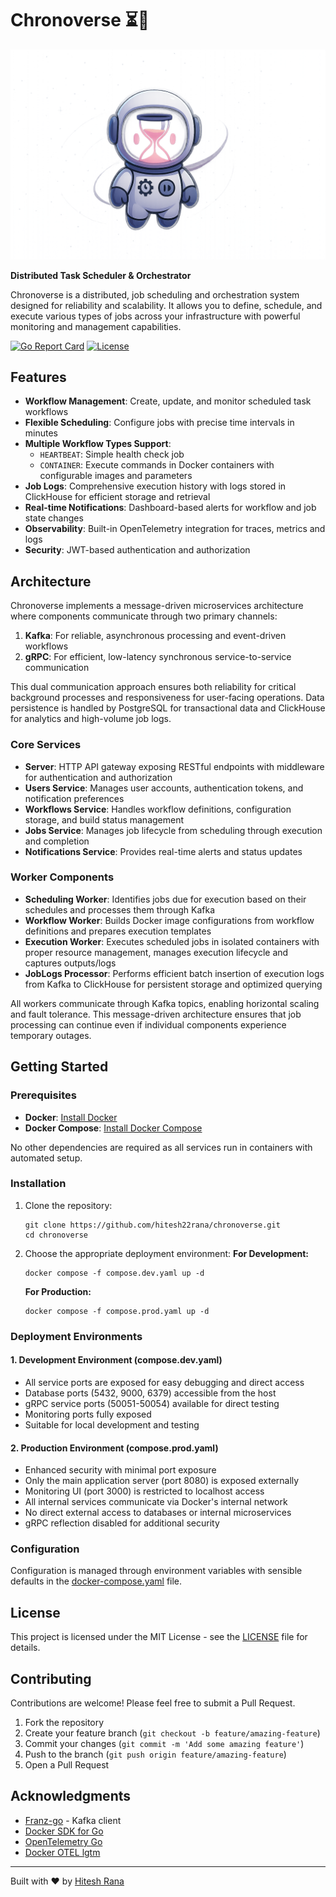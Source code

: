 # Chronoverse ⏳🌌

![chronoverse](./.github/assets/chronoverse.png)

**Distributed Task Scheduler & Orchestrator**

Chronoverse is a distributed, job scheduling and orchestration system designed for reliability and scalability. It allows you to define, schedule, and execute various types of jobs across your infrastructure with powerful monitoring and management capabilities.

[![Go Report Card](https://goreportcard.com/badge/github.com/hitesh22rana/chronoverse)](https://goreportcard.com/report/github.com/hitesh22rana/chronoverse) [![License](https://img.shields.io/badge/License-MIT-blue.svg)](LICENSE)

## Features

- **Workflow Management**:  Create, update, and monitor scheduled task workflows
- **Flexible Scheduling**: Configure jobs with precise time intervals in minutes
- **Multiple Workflow Types Support**: 
    - `HEARTBEAT`: Simple health check job
    - `CONTAINER`: Execute commands in Docker containers with configurable images and parameters
- **Job Logs**: Comprehensive execution history with logs stored in ClickHouse for efficient storage and retrieval
- **Real-time Notifications**: Dashboard-based alerts for workflow and job state changes
- **Observability**: Built-in OpenTelemetry integration for traces, metrics and logs
- **Security**: JWT-based authentication and authorization

## Architecture

Chronoverse implements a message-driven microservices architecture where components communicate through two primary channels:

1. **Kafka**: For reliable, asynchronous processing and event-driven workflows
2. **gRPC**: For efficient, low-latency synchronous service-to-service communication

This dual communication approach ensures both reliability for critical background processes and responsiveness for user-facing operations. Data persistence is handled by PostgreSQL for transactional data and ClickHouse for analytics and high-volume job logs.

### Core Services

- **Server**: HTTP API gateway exposing RESTful endpoints with middleware for authentication and authorization
- **Users Service**: Manages user accounts, authentication tokens, and notification preferences
- **Workflows Service**: Handles workflow definitions, configuration storage, and build status management
- **Jobs Service**: Manages job lifecycle from scheduling through execution and completion
- **Notifications Service**: Provides real-time alerts and status updates

### Worker Components

- **Scheduling Worker**: Identifies jobs due for execution based on their schedules and processes them through Kafka
- **Workflow Worker**: Builds Docker image configurations from workflow definitions and prepares execution templates
- **Execution Worker**: Executes scheduled jobs in isolated containers with proper resource management, manages execution lifecycle and captures outputs/logs
- **JobLogs Processor**: Performs efficient batch insertion of execution logs from Kafka to ClickHouse for persistent storage and optimized querying

All workers communicate through Kafka topics, enabling horizontal scaling and fault tolerance. This message-driven architecture ensures that job processing can continue even if individual components experience temporary outages.

## Getting Started

### Prerequisites
- **Docker**: [Install Docker](https://docs.docker.com/get-docker/)
- **Docker Compose**: [Install Docker Compose](https://docs.docker.com/compose/install/)

No other dependencies are required as all services run in containers with automated setup.

### Installation

1. Clone the repository:
   ```
   git clone https://github.com/hitesh22rana/chronoverse.git
   cd chronoverse
   ```

2. Choose the appropriate deployment environment:
   **For Development:**
   ```
   docker compose -f compose.dev.yaml up -d
   ```

   **For Production:**
   ```
   docker compose -f compose.prod.yaml up -d
   ```

### Deployment Environments

#### 1. Development Environment (compose.dev.yaml)
- All service ports are exposed for easy debugging and direct access
- Database ports (5432, 9000, 6379) accessible from the host
- gRPC service ports (50051-50054) available for direct testing
- Monitoring ports fully exposed
- Suitable for local development and testing

#### 2. Production Environment (compose.prod.yaml)
- Enhanced security with minimal port exposure
- Only the main application server (port 8080) is exposed externally
- Monitoring UI (port 3000) is restricted to localhost access
- All internal services communicate via Docker's internal network
- No direct external access to databases or internal microservices
- gRPC reflection disabled for additional security

### Configuration

Configuration is managed through environment variables with sensible defaults in the [docker-compose.yaml](./docker-compose.yaml) file.

## License

This project is licensed under the MIT License - see the [LICENSE](./LICENSE) file for details.

## Contributing

Contributions are welcome! Please feel free to submit a Pull Request.

1. Fork the repository
2. Create your feature branch (`git checkout -b feature/amazing-feature`)
3. Commit your changes (`git commit -m 'Add some amazing feature'`)
4. Push to the branch (`git push origin feature/amazing-feature`)
5. Open a Pull Request

## Acknowledgments

- [Franz-go](https://github.com/twmb/franz-go) - Kafka client
- [Docker SDK for Go](https://github.com/moby/moby)
- [OpenTelemetry Go](https://github.com/open-telemetry/opentelemetry-go)
- [Docker OTEL lgtm](https://github.com/grafana/docker-otel-lgtm)

---

Built with ❤️ by [Hitesh Rana](https://github.com/hitesh22rana)